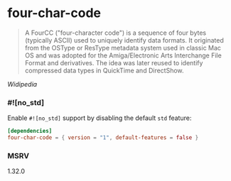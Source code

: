 # four-char-code

> A FourCC ("four-character code") is a sequence of four bytes (typically ASCII) used to uniquely identify data formats. It originated from the OSType or ResType metadata system used in classic Mac OS and was adopted for the Amiga/Electronic Arts Interchange File Format and derivatives. The idea was later reused to identify compressed data types in QuickTime and DirectShow.

*Widipedia*

### #![no_std]

Enable `#![no_std]` support by disabling the default `std` feature:

```toml
[dependencies]
four-char-code = { version = "1", default-features = false }
```

### MSRV

1.32.0
